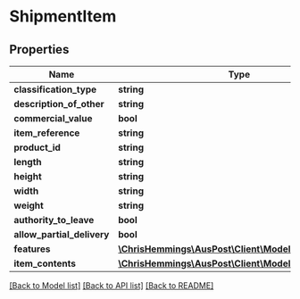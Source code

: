 # ShipmentItem

## Properties
Name | Type | Description | Notes
------------ | ------------- | ------------- | -------------
**classification_type** | **string** |  | [optional] 
**description_of_other** | **string** |  | [optional] 
**commercial_value** | **bool** |  | [optional] 
**item_reference** | **string** |  | [optional] 
**product_id** | **string** |  | [optional] 
**length** | **string** |  | [optional] 
**height** | **string** |  | [optional] 
**width** | **string** |  | [optional] 
**weight** | **string** |  | [optional] 
**authority_to_leave** | **bool** |  | [optional] 
**allow_partial_delivery** | **bool** |  | [optional] 
**features** | [**\ChrisHemmings\AusPost\Client\Model\ItemFeatures**](ItemFeatures.md) |  | [optional] 
**item_contents** | [**\ChrisHemmings\AusPost\Client\Model\ItemContents[]**](ItemContents.md) |  | [optional] 

[[Back to Model list]](../README.md#documentation-for-models) [[Back to API list]](../README.md#documentation-for-api-endpoints) [[Back to README]](../README.md)


